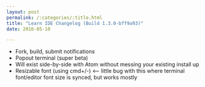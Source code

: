 ```yaml
---
layout: post
permalink: /:categories/:title.html
title: "Learn IDE Changelog (Build 1.3.0-bff9a93)"
date: 2016-05-10

---
```


+ Fork, build, submit notifications
+ Popout terminal (super beta)
+ Will exist side-by-side with Atom without messing your existing install up
+ Resizable font (using cmd+/-) <— little bug with this where terminal font/editor font size is synced, but works mostly